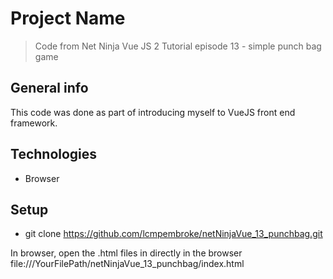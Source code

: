 # Project Name
>  Code from Net Ninja Vue JS 2 Tutorial episode 13 - simple punch bag game

## General info
This code was done as part of introducing myself to VueJS front end framework.

## Technologies
* Browser   

## Setup
* git clone https://github.com/lcmpembroke/netNinjaVue_13_punchbag.git

In browser, open the .html files in directly in the browser
file:///YourFilePath/netNinjaVue_13_punchbag/index.html


